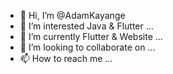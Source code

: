 - 👋 Hi, I’m @AdamKayange
- 👀 I’m interested Java & Flutter ...
- 🌱 I’m currently Flutter & Website ...
- 💞️ I’m looking to collaborate on ...
- 📫 How to reach me ...

<!---
AdamKayange/AdamKayange is a ✨ special ✨ repository because its `README.md` (this file) appears on your GitHub profile.
You can click the Preview link to take a look at your changes.
--->
